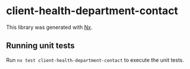 # client-health-department-contact

This library was generated with [Nx](https://nx.dev).

## Running unit tests

Run `nx test client-health-department-contact` to execute the unit tests.
